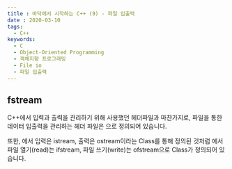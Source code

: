 ```yaml
---
title : 바닥에서 시작하는 C++ (9) - 파일 입출력
date : 2020-03-10
tags:
  - C++
keywords:
  - C
  - Object-Oriented Programming
  - 객체지향 프로그래밍
  - File io
  - 파일 입출력
---
```


## fstream

C++에서 입력과 출력을 관리하기 위해 사용했던 <iostream>헤더파일과 마찬가지로, 파일을 통한 데이터 입출력을 관리하는 헤더 파일은 <fstream>으로 정의되어 있습니다.

또한, <iostream>에서 입력은 istream, 출력은 ostream이라는 Class를 통해 정의된 것처럼 <fstream>에서 파일 열기(read)는 ifstream, 파일 쓰기(write)는 ofstream으로 Class가 정의되어 있습니다.